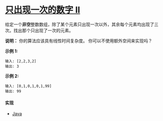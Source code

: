 # [只出现一次的数字 II](https://leetcode-cn.com/problems/single-number-ii/description/)

给定一个**非空**整数数组，除了某个元素只出现一次以外，其余每个元素均出现了三次。找出那个只出现了一次的元素。

**说明：**
你的算法应该具有线性时间复杂度。 你可以不使用额外空间来实现吗？

**示例 1:**
```
输入: [2,2,3,2]
输出: 3
```

**示例 2:**
```
输入: [0,1,0,1,0,1,99]
输出: 99
```

#### 实现
- [Java](https://github.com/pojozhang/playground/blob/master/solutions/java/src/main/java/playground/algorithm/SingleNumber2.java)
